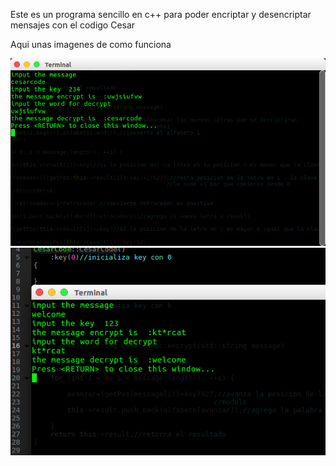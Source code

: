 Este es un programa sencillo en c++ para poder encriptar y  desencriptar mensajes con el codigo Cesar

Aqui unas imagenes de como funciona

![alt tag](https://github.com/RaulToto/Discretas-3/blob/master/CesarCode/Captura%20de%20pantalla%20de%202017-04-23%2012-02-53.png)
![alt tag](https://github.com/RaulToto/Discretas-3/blob/master/CesarCode/Captura%20de%20pantalla%20de%202017-04-23%2012-05-43.png)
